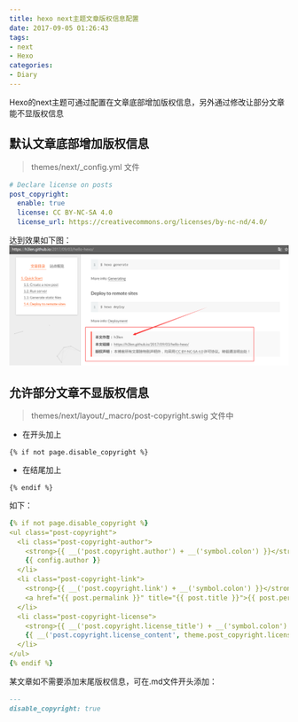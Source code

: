 ```yaml
---
title: hexo next主题文章版权信息配置
date: 2017-09-05 01:26:43
tags:
- next
- Hexo
categories:
- Diary
---
```

Hexo的next主题可通过配置在文章底部增加版权信息，另外通过修改让部分文章能不显版权信息
## 默认文章底部增加版权信息
> themes/next/_config.yml 文件

```yaml
# Declare license on posts
post_copyright:
  enable: true
  license: CC BY-NC-SA 4.0
  license_url: https://creativecommons.org/licenses/by-nc-nd/4.0/
```
达到效果如下图：
![](hexo-next-post-copyright/20170905013206.png)
## 允许部分文章不显版权信息
> themes/next/layout/_macro/post-copyright.swig 文件中

* 在开头加上
```
{% if not page.disable_copyright %}
```
* 在结尾加上
```
{% endif %}
```
  
如下：
```yaml
{% if not page.disable_copyright %}
<ul class="post-copyright">
  <li class="post-copyright-author">
    <strong>{{ __('post.copyright.author') + __('symbol.colon') }}</strong>
    {{ config.author }}
  </li>
  <li class="post-copyright-link">
    <strong>{{ __('post.copyright.link') + __('symbol.colon') }}</strong>
    <a href="{{ post.permalink }}" title="{{ post.title }}">{{ post.permalink }}</a>
  </li>
  <li class="post-copyright-license">
    <strong>{{ __('post.copyright.license_title') + __('symbol.colon') }} </strong>
    {{ __('post.copyright.license_content', theme.post_copyright.license_url, theme.post_copyright.license) }}
  </li>
</ul>
{% endif %}
```
某文章如不需要添加末尾版权信息，可在.md文件开头添加：
```md
---
disable_copyright: true
```